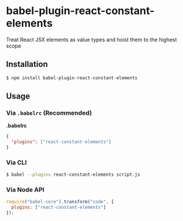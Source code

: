 # babel-plugin-react-constant-elements

Treat React JSX elements as value types and hoist them to the highest scope

## Installation

```sh
$ npm install babel-plugin-react-constant-elements
```

## Usage

### Via `.babelrc` (Recommended)

**.babelrc**

```json
{
  "plugins": ["react-constant-elements"]
}
```

### Via CLI

```sh
$ babel --plugins react-constant-elements script.js
```

### Via Node API

```javascript
require("babel-core").transform("code", {
  plugins: ["react-constant-elements"]
});
```
